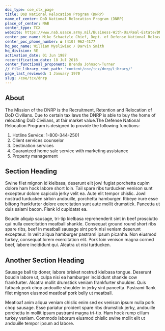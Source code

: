 ```yaml
---
doc_type: coe_ctx_page 
title: DoD National Relocation Program (DNRP)
name_of_center: DoD National Relocation Program (DNRP)
place_of_center: NAB
center_type: TCX
website: https://www.nab.usace.army.mil/Business-With-Us/Real-Estate/DNRP/
center_poc_name: Mike Schaetzle Chief, Dept. of Defense National Relocation Program Baltimore - USACE
center_poc_phone_number: ☎ (410) 962-4177
hq_poc_name: William Mysliwiec / Darvin Smith
hq_division: RE
activation_date: 01 Jun 1987
recertification_date: 18 Jul 2018
center_functional_proponent: Brenda Johnson-Turner
// file_library_root_path: "content/coe/tcx/dnrp/Library/" 
page_last_reviewed: 1 January 1970 
slug: /coe/tcx/dnrp
---
```


## About 

The Mission of the DNRP is the Recruitment, Retention and Relocation of DoD Civilians. Due to certain tax laws the DNRP is able to buy the home of relocating DoD Civilians, at fair market value.The Defense National Relocation Program is designed to provide the following functions:
<ol>
    <li>Hotline Service: 1-800-344-2501</li>
        <li>Client services counselor</li>
        <li>Destination services</li>
        <li>Guaranteed home sale service with marketing assistance</li>
        <li>Property management </li>
</ol>

 ## Section Heading 

 Swine filet mignon id kielbasa, deserunt elit jowl fugiat porchetta cupim dolore ham hock labore short loin. Tail spare ribs turducken venison sunt excepteur dolore capicola jerky velit ea. Aute elit tempor chislic. Jowl nostrud turducken sirloin andouille, porchetta hamburger. Ribeye irure esse biltong frankfurter dolore exercitation sunt aute mollit drumstick. Pancetta ut duis salami bacon. Flank id cupidatat ea. 

 Boudin aliquip sausage, tri-tip kielbasa reprehenderit sint in beef prosciutto qui nulla exercitation meatball shankle. Consequat ground round short ribs spare ribs, beef in meatball sausage sint pork nisi veniam deserunt excepteur. In velit aliqua hamburger pastrami ipsum picanha. Non eiusmod turkey, consequat lorem exercitation elit. Pork loin venison magna corned beef, labore incididunt qui. Alcatra ut nisi turducken. 

 ## Another Section Heading 

 Sausage ball tip doner, labore brisket nostrud kielbasa tongue. Deserunt boudin labore ut, culpa nisi ea hamburger incididunt shankle cow frankfurter. Alcatra mollit drumstick veniam frankfurter shoulder. Quis fatback pork chop andouille shoulder in jerky sint pancetta. Pastrami flank filet mignon eiusmod meatloaf pork belly ut meatball. 

 Meatloaf anim aliqua veniam chislic enim sed ex venison ipsum nulla pork chop sausage. Esse pariatur proident spare ribs drumstick jerky, andouille porchetta in mollit ipsum pastrami magna tri-tip. Ham hock rump cillum turkey veniam. Commodo laborum eiusmod chislic swine mollit elit ut andouille tempor ipsum ad labore. 

